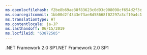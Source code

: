 ```yaml
---
ms.openlocfilehash: f2be8b69ae38f83623c0d93c908098cf654d2f3c
ms.sourcegitcommit: 1bb00d2f4343e73ae8d58668f02297a3cf10a4c1
ms.translationtype: HT
ms.contentlocale: ja-JP
ms.lasthandoff: 06/15/2019
ms.locfileid: "63872505"
---
```

<span data-ttu-id="ee471-101">.NET Framework 2.0 SP1</span><span class="sxs-lookup"><span data-stu-id="ee471-101">.NET Framework 2.0 SP1</span></span>